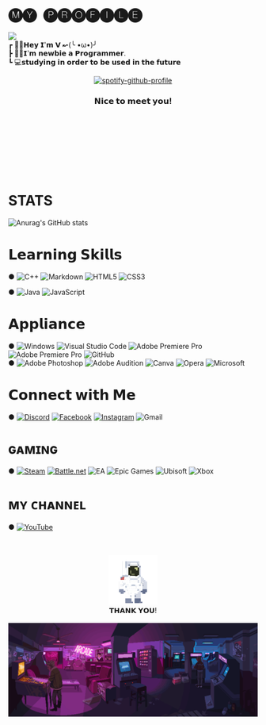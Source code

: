 # 🅜🅨 ​ 🅟🅡🅞🅕🅘🅛🅔 
<p float="left">
<img src='Pro.gif' width='450' align="left">
<p float="left">  

<br>                    
┏ 🖖🏼𝗛𝗲𝘆 𝗜'𝗺 𝗩 ↜(╰ •ω•)╯
<br> 
┣ 🤳🏼𝗜'𝗺 𝗻𝗲𝘄𝗯𝗶𝗲 𝗮 𝗣𝗿𝗼𝗴𝗿𝗮𝗺𝗺𝗲𝗿.
<br>
┗ 💻𝘀𝘁𝘂𝗱𝘆𝗶𝗻𝗴 𝗶𝗻 𝗼𝗿𝗱𝗲𝗿 𝘁𝗼 𝗯𝗲 𝘂𝘀𝗲𝗱 𝗶𝗻 𝘁𝗵𝗲 𝗳𝘂𝘁𝘂𝗿𝗲 
</div>
<br>



<div align="center">

[![spotify-github-profile](https://spotify-github-profile.vercel.app/api/view?uid=21oywv6dkjsyyk3i7vk4l7rlq&cover_image=true&theme=novatorem&show_offline=false&background_color=121212&interchange=true&bar_color=53b14f&bar_color_cover=false)](https://github.com/kittinan/spotify-github-profile)
<br>
### 𝗡𝗶𝗰𝗲 𝘁𝗼 𝗺𝗲𝗲𝘁 𝘆𝗼𝘂!
</div>
<br>


</div>
<br>
<br>
<br>
<br>
<br>
<br>

# STATS

![Anurag's GitHub stats](https://github-readme-stats.vercel.app/api?username=Error99&show_icons=true&bg_color=00000000&title_color=ec1e4b&border_radius=2.5&text_color=ec1e4&icon_color=e9eafd)

# 𝗟𝗲𝗮𝗿𝗻𝗶𝗻𝗴 𝗦𝗸𝗶𝗹𝗹𝘀


● ![C++](https://img.shields.io/badge/c++-%2300599C.svg?style=for-the-badge&logo=c%2B%2B&logoColor=white) 	![Markdown](https://img.shields.io/badge/markdown-%23000000.svg?style=for-the-badge&logo=markdown&logoColor=white) ![HTML5](https://img.shields.io/badge/html5-%23E34F26.svg?style=for-the-badge&logo=html5&logoColor=white) ![CSS3](https://img.shields.io/badge/css3-%231572B6.svg?style=for-the-badge&logo=css3&logoColor=white)
<br> 

● ![Java](https://img.shields.io/badge/java-%23ED8B00.svg?style=for-the-badge&logo=java&logoColor=white) ![JavaScript](https://img.shields.io/badge/javascript-%23323330.svg?style=for-the-badge&logo=javascript&logoColor=%23F7DF1E)

# 𝗔𝗽𝗽𝗹𝗶𝗮𝗻𝗰𝗲

● ![Windows](https://img.shields.io/badge/Windows-0078D6?style=for-the-badge&logo=windows&logoColor=white) ![Visual Studio Code](https://img.shields.io/badge/Visual%20Studio%20Code-0078d7.svg?style=for-the-badge&logo=visual-studio-code&logoColor=white) ![Adobe Premiere Pro](https://img.shields.io/badge/Adobe%20Premiere%20Pro-9999FF.svg?style=for-the-badge&logo=Adobe%20Premiere%20Pro&logoColor=white) ![Adobe Premiere Pro](https://img.shields.io/badge/Adobe%20Premiere%20Pro-9999FF.svg?style=for-the-badge&logo=Adobe%20Premiere%20Pro&logoColor=white) ![GitHub](https://img.shields.io/badge/github-%23121011.svg?style=for-the-badge&logo=github&logoColor=white)
<br>
● ![Adobe Photoshop](https://img.shields.io/badge/adobe%20photoshop-%2331A8FF.svg?style=for-the-badge&logo=adobe%20photoshop&logoColor=white) ![Adobe Audition](https://img.shields.io/badge/Adobe%20Audition-9999FF.svg?style=for-the-badge&logo=Adobe%20Audition&logoColor=white) ![Canva](https://img.shields.io/badge/Canva-%2300C4CC.svg?style=for-the-badge&logo=Canva&logoColor=white) ![Opera](https://img.shields.io/badge/Opera-FF1B2D?style=for-the-badge&logo=Opera&logoColor=white) ![Microsoft](https://img.shields.io/badge/Microsoft-0078D4?style=for-the-badge&logo=microsoft&logoColor=white)


# 𝗖𝗼𝗻𝗻𝗲𝗰𝘁 𝘄𝗶𝘁𝗵 𝗠𝗲

● [![Discord](https://img.shields.io/badge/Discord-5865F2?style=for-the-badge&logo=discord&logoColor=white)](https://discord.com/users/306734147534192640)   [![Facebook](https://img.shields.io/badge/Facebook-%231877F2.svg?style=for-the-badge&logo=Facebook&logoColor=white)](https://web.facebook.com/Nuttawee.v/) [![Instagram](https://img.shields.io/badge/Instagram-%23E4405F.svg?style=for-the-badge&logo=Instagram&logoColor=white)](https://www.instagram.com/1mil.xz/) ![Gmail](https://img.shields.io/badge/Gmail-D14836?style=for-the-badge&logo=gmail&logoColor=white)

# ɢᴀᴍɪɴɢ

● [![Steam](https://img.shields.io/badge/steam-%23000000.svg?style=for-the-badge&logo=steam&logoColor=white)](https://steamcommunity.com/id/FuckingAssHacker/)  [![Battle.net](https://img.shields.io/badge/battle.net-%2300AEFF.svg?style=for-the-badge&logo=battle.net&logoColor=white)](I3ranDonXVI#1674)  ![EA](https://img.shields.io/badge/ea-%23000000.svg?style=for-the-badge&logo=ea&logoColor=white) ![Epic Games](https://img.shields.io/badge/epicgames-%23313131.svg?style=for-the-badge&logo=epicgames&logoColor=white) ![Ubisoft](https://img.shields.io/badge/Ubisoft-%23F5F5F5.svg?style=for-the-badge&logo=Ubisoft&logoColor=black) ![Xbox](https://img.shields.io/badge/Xbox-%23107C10.svg?style=for-the-badge&logo=Xbox&logoColor=white)

# ᴍʏ ᴄʜᴀɴɴᴇʟ

● [![YouTube](https://img.shields.io/badge/YouTube-FF0000?style=for-the-badge&logo=youtube-music&logoColor=white)](https://www.youtube.com/channel/UC8-HjoLygxVWouYC87a0uBg)



<br>
<br>
<div align="center"> 
<img src='O.gif' width='100'>
</div>
<div align="center">
  𝗧𝗛𝗔𝗡𝗞 𝗬𝗢𝗨!
</div>
<br>
<div align="right"> 
<img src='bk.gif' width='1180'>
</div>
